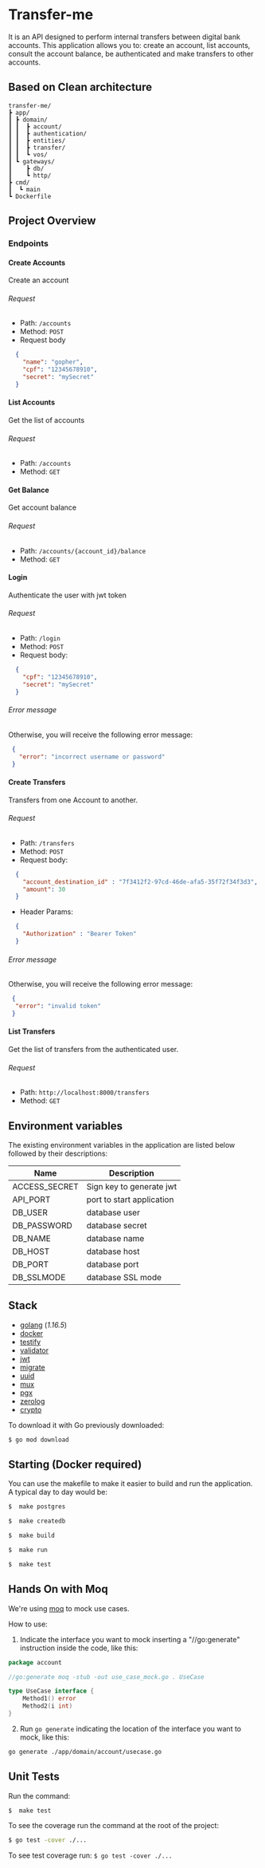 # Transfer-me

It is an API designed to perform internal transfers between digital bank accounts.
This application allows you to: create an account, list accounts, consult the account balance, be authenticated and make transfers to other accounts.

## Based on Clean architecture
    transfer-me/
    ┣ app/
    ┃ ┣ domain/
    ┃ ┃  ┣ account/
    ┃ ┃  ┣ authentication/
    ┃ ┃  ┣ entities/
    ┃ ┃  ┣ transfer/
    ┃ ┃  ┗ vos/
    ┃ ┗ gateways/
    ┃    ┣ db/
    ┃    ┗ http/
    ┣ cmd/
    ┃  ┗ main
    ┗ Dockerfile

## Project Overview

### Endpoints

#### Create Accounts
Create an account
###### Request
- Path: `/accounts`
- Method: `POST`
- Request body
```json
  {
    "name": "gopher",
    "cpf": "12345678910",
    "secret": "mySecret"
  }
```

#### List Accounts
Get the list of accounts
###### Request
- Path: `/accounts`
- Method: `GET`

#### Get Balance
Get account balance
###### Request
- Path: `/accounts/{account_id}/balance`
- Method: `GET`

#### Login
Authenticate the user with jwt token
###### Request
- Path: `/login`
- Method: `POST`
- Request body:
```json
  {
    "cpf": "12345678910",
    "secret": "mySecret"
  }
```

###### Error message
Otherwise, you will receive the following error message:

```json
 {
   "error": "incorrect username or password"
 }
```


#### Create Transfers
Transfers from one Account to another.
###### Request
- Path: `/transfers`
- Method: `POST`
- Request body:
```json
  {
    "account_destination_id" : "7f3412f2-97cd-46de-afa5-35f72f34f3d3",
    "amount": 30
  }
```
- Header Params:
```json
  {
    "Authorization" : "Bearer Token"
  }
```

###### Error message
Otherwise, you will receive the following error message:

```json
 {
  "error": "invalid token"
 }
```

#### List Transfers
Get the list of transfers from the authenticated user.
###### Request
- Path: `http://localhost:8000/transfers`
- Method: `GET`

## Environment variables

The existing environment variables in the application are listed below followed by their descriptions:

| Name                 |  Description              |
| -------------------- | ------------------------- |
|  ACCESS_SECRET       | Sign key to generate jwt  |
|  API_PORT            | port to start application |
|  DB_USER             | database user             |
|  DB_PASSWORD         | database secret           |
|  DB_NAME             | database name             |  
|  DB_HOST             | database host             |
|  DB_PORT             | database port             |
|  DB_SSLMODE          | database SSL mode         |


## Stack

- [golang](https://golang.org/) (*1.16.5*)
- [docker](https://docs.docker.com/get-docker/)
- [testify](github.com/stretchr/testify)
- [validator](https://github.com/go-playground/validator)
- [jwt](https://github.com/dgrijalva/jwt-go)
- [migrate](https://github.com/golang-migrate/migrate)
- [uuid](https://github.com/google/uuid)
- [mux](https://github.com/gorilla/mux)
- [pgx](https://github.com/jackc/pgx)
- [zerolog](https://github.com/rs/zerolog)
- [crypto](https://pkg.go.dev/golang.org/x/crypto)

To download it with Go previously downloaded:
```bash
$ go mod download
```

## Starting (Docker required)
You can use the makefile to make it easier to build and run the application.
A typical day to day would be:
```bash
$  make postgres
```

```bash
$  make createdb
```

```bash
$  make build
```

```bash
$  make run
```

```bash
$  make test
```

## Hands On with Moq

We're using [moq](https://github.com/matryer/moq) to mock use cases.

How to use:
1) Indicate the interface you want to mock inserting a "//go:generate" instruction inside the code, like this:
```go
package account

//go:generate moq -stub -out use_case_mock.go . UseCase

type UseCase interface {
	Method1() error
	Method2(i int)
}
```

2) Run `go generate` indicating the location of the interface you want to mock, like this:
```bash
go generate ./app/domain/account/usecase.go
```

## Unit Tests
Run the command:
```bash
$  make test
```

To see the coverage run the command at the root of the project: 
```bash
$ go test -cover ./...
```

To see test coverage run: `$ go test -cover ./...`